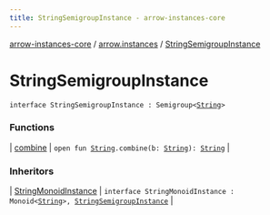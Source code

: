```yaml
---
title: StringSemigroupInstance - arrow-instances-core
---
```


[arrow-instances-core](../../index.html) / [arrow.instances](../index.html) / [StringSemigroupInstance](./index.html)

# StringSemigroupInstance

`interface StringSemigroupInstance : Semigroup<`[`String`](https://kotlinlang.org/api/latest/jvm/stdlib/kotlin/-string/index.html)`>`

### Functions

| [combine](combine.html) | `open fun `[`String`](https://kotlinlang.org/api/latest/jvm/stdlib/kotlin/-string/index.html)`.combine(b: `[`String`](https://kotlinlang.org/api/latest/jvm/stdlib/kotlin/-string/index.html)`): `[`String`](https://kotlinlang.org/api/latest/jvm/stdlib/kotlin/-string/index.html) |

### Inheritors

| [StringMonoidInstance](../-string-monoid-instance/index.html) | `interface StringMonoidInstance : Monoid<`[`String`](https://kotlinlang.org/api/latest/jvm/stdlib/kotlin/-string/index.html)`>, `[`StringSemigroupInstance`](./index.html) |

